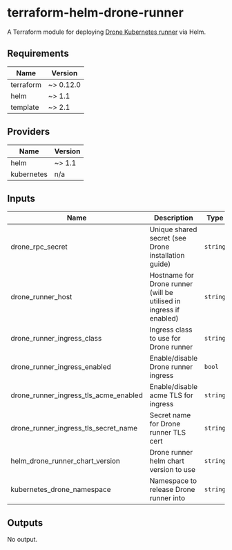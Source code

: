# terraform-helm-drone-runner

A Terraform module for deploying [Drone Kubernetes runner](https://docs.drone.io/runner/kubernetes/overview/) via Helm.

## Requirements

| Name      | Version   |
| --------- | --------- |
| terraform | ~> 0.12.0 |
| helm      | ~> 1.1    |
| template  | ~> 2.1    |

## Providers

| Name       | Version |
| ---------- | ------- |
| helm       | ~> 1.1  |
| kubernetes | n/a     |

## Inputs

| Name                                  | Description                                                        | Type     | Default               | Required |
| ------------------------------------- | ------------------------------------------------------------------ | -------- | --------------------- | :------: |
| drone_rpc_secret                      | Unique shared secret (see Drone installation guide)                | `string` | n/a                   |   yes    |
| drone_runner_host                     | Hostname for Drone runner (will be utilised in ingress if enabled) | `string` | n/a                   |   yes    |
| drone_runner_ingress_class            | Ingress class to use for Drone runner                              | `string` | `"nginx"`             |    no    |
| drone_runner_ingress_enabled          | Enable/disable Drone runner ingress                                | `bool`   | `true`                |    no    |
| drone_runner_ingress_tls_acme_enabled | Enable/disable acme TLS for ingress                                | `string` | `"true"`              |    no    |
| drone_runner_ingress_tls_secret_name  | Secret name for Drone runner TLS cert                              | `string` | `"drone-runner-cert"` |    no    |
| helm_drone_runner_chart_version       | Drone runner helm chart version to use                             | `string` | `""`                  |    no    |
| kubernetes_drone_namespace            | Namespace to release Drone runner into                             | `string` | `"drone"`             |    no    |

## Outputs

No output.
